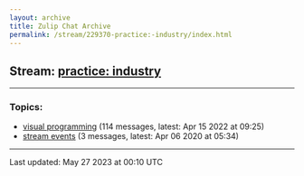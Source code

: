 ```yaml
---
layout: archive
title: Zulip Chat Archive
permalink: /stream/229370-practice:-industry/index.html
---
```


## Stream: [practice: industry](https://mattecapu.github.io/ct-zulip-archive/stream/229370-practice:-industry/index.html)
---

### Topics:

* [visual programming](topic/topic_visual.20programming.html) (114 messages, latest: Apr 15 2022 at 09:25)
* [stream events](topic/topic_stream.20events.html) (3 messages, latest: Apr 06 2020 at 05:34)

<hr><p>Last updated: May 27 2023 at 00:10 UTC</p>